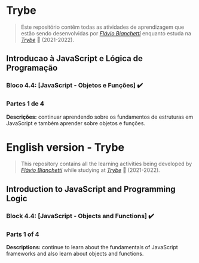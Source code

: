 
# Trybe

> Este repositório contêm todas as atividades de aprendizagem que estão sendo desenvolvidas por  _[Flávio Bianchetti](https://www.linkedin.com/in/flaviobianchetti/)_ enquanto estuda na _[Trybe](https://www.betrybe.com/)_ :rocket: (2021-2022).

## Introducao à JavaScript e Lógica de Programação


### Bloco 4.4: [JavaScript - Objetos e Funções] :heavy_check_mark:

### Partes 1 de 4

**Descrições:**  continuar aprendendo sobre os fundamentos de estruturas em JavaScript e também aprender sobre objetos e funções.

# English version - Trybe

> This repository contains all the learning activities being developed by _[Flávio Bianchetti](https://www.linkedin.com/in/flaviobianchetti/)_ while studying at _[Trybe](https://www.betrybe.com/)_ :rocket: (2021-2022).

## Introduction to JavaScript and Programming Logic


### Block 4.4: [JavaScript - Objects and Functions] :heavy_check_mark:

### Parts 1 of 4

**Descriptions:** continue to learn about the fundamentals of JavaScript frameworks and also learn about objects and functions.